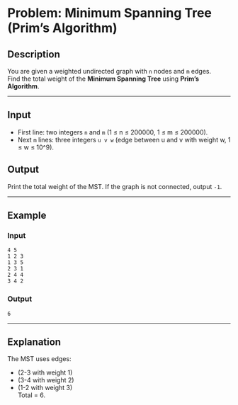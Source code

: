 # Problem: Minimum Spanning Tree (Prim’s Algorithm)

## Description
You are given a weighted undirected graph with `n` nodes and `m` edges.  
Find the total weight of the **Minimum Spanning Tree** using **Prim’s Algorithm**.

---

## Input
- First line: two integers `n` and `m` (1 ≤ n ≤ 200000, 1 ≤ m ≤ 200000).  
- Next `m` lines: three integers `u v w` (edge between u and v with weight w, 1 ≤ w ≤ 10^9).  

## Output
Print the total weight of the MST. If the graph is not connected, output `-1`.

---

## Example

### Input
```
4 5
1 2 3
1 3 5
2 3 1
2 4 4
3 4 2
```

### Output
```
6
```

---

## Explanation
The MST uses edges:  
- (2-3 with weight 1)  
- (3-4 with weight 2)  
- (1-2 with weight 3)  
Total = 6.
